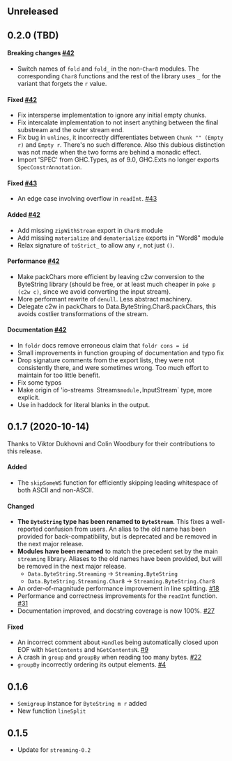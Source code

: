 ## Unreleased

## 0.2.0 (TBD)

#### Breaking changes [#42]

- Switch names of `fold` and `fold_` in the non-`Char8` modules.  The
  corresponding `Char8` functions and the rest of the library uses `_`
  for the variant that forgets the `r` value.

#### Fixed [#42]

- Fix intersperse implementation to ignore any initial empty chunks.
- Fix intercalate implementation to not insert anything between the
  final substream and the outer stream end.
- Fix bug in `unlines`, it incorrectly differentiates between `Chunk ""
  (Empty r)` and `Empty r`.  There's no such difference.  Also this
  dubious distinction was not made when the two forms are behind a
  monadic effect.
- Import 'SPEC' from GHC.Types, as of 9.0, GHC.Exts no longer exports
  `SpecConstrAnnotation`.

#### Fixed [#43]

- An edge case involving overflow in `readInt`. [#43]

[#42]: https://github.com/haskell-streaming/streaming-bytestring/pull/42
[#43]: https://github.com/haskell-streaming/streaming-bytestring/pull/43

#### Added [#42]

- Add missing `zipWithStream` export in `Char8` module
- Add missing `materialize` and `dematerialize` exports in "Word8"
  module
- Relax signature of `toStrict_` to allow any `r`, not just `()`.

#### Performance [#42]

- Make packChars more efficient by leaving c2w conversion to the
  ByteString library (should be free, or at least much cheaper in
  `poke p (c2w c)`, since we avoid converting the input stream).
- More performant rewrite of `denull`.  Less abstract machinery.
- Delegate c2w in packChars to Data.ByteString.Char8.packChars,
  this avoids costlier transformations of the stream.

#### Documentation [#42]

- In `foldr` docs remove erroneous claim that `foldr cons = id`
- Small improvements in function grouping of documentation and typo fix
- Drop signature comments from the export lists, they were not
  consistently there, and were sometimes wrong.  Too much effort to
  maintain for too little benefit.
- Fix some typos
- Make origin of 'io-streams` `Streams` module, `InputStream` type, more
  explicit.
- Use <BLANKLINE> in haddock for literal blanks in the output.

## 0.1.7 (2020-10-14)

Thanks to Viktor Dukhovni and Colin Woodbury for their contributions to this release.

#### Added

- The `skipSomeWS` function for efficiently skipping leading whitespace of both
  ASCII and non-ASCII.

#### Changed

- **The `ByteString` type has been renamed to `ByteStream`**. This fixes a
  well-reported confusion from users. An alias to the old name has been provided
  for back-compatibility, but is deprecated and be removed in the next major
  release.
- **Modules have been renamed** to match the precedent set by the main
  `streaming` library. Aliases to the old names have been provided, but will be
  removed in the next major release.
  - `Data.ByteString.Streaming` -> `Streaming.ByteString`
  - `Data.ByteString.Streaming.Char8` -> `Streaming.ByteString.Char8`
- An order-of-magnitude performance improvement in line splitting. [#18]
- Performance and correctness improvements for the `readInt` function. [#31]
- Documentation improved, and docstring coverage is now 100%. [#27]

#### Fixed

- An incorrect comment about `Handle`s being automatically closed upon EOF with
  `hGetContents` and `hGetContentsN`. [#9]
- A crash in `group` and `groupBy` when reading too many bytes. [#22]
- `groupBy` incorrectly ordering its output elements. [#4]

[#9]: https://github.com/haskell-streaming/streaming-bytestring/issues/9
[#18]: https://github.com/haskell-streaming/streaming-bytestring/pull/18
[#22]: https://github.com/haskell-streaming/streaming-bytestring/pull/22
[#4]: https://github.com/haskell-streaming/streaming-bytestring/issues/4
[#27]: https://github.com/haskell-streaming/streaming-bytestring/pull/27
[#31]: https://github.com/haskell-streaming/streaming-bytestring/pull/31

## 0.1.6

- `Semigroup` instance for `ByteString m r` added
- New function `lineSplit`

## 0.1.5

- Update for `streaming-0.2`
